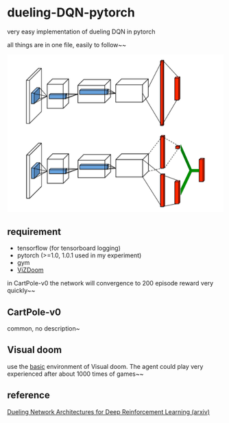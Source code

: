 # dueling-DQN-pytorch
very easy implementation of dueling DQN in pytorch

all things are in one file, easily to follow~~

![Architecture](./dueling-DQN.png)

## requirement 

- tensorflow (for tensorboard logging)
- pytorch (>=1.0, 1.0.1 used in my experiment)
- gym
- [ViZDoom](https://github.com/mwydmuch/ViZDoom)

in CartPole-v0 the network will convergence to 200 episode reward very quickly~~

## CartPole-v0

common, no description~

## Visual doom

use the [basic](https://github.com/mwydmuch/ViZDoom/blob/master/examples/python/basic.py) environment of Visual doom. The agent could play very experienced after about 1000 times of games~~

## reference

[Dueling Network Architectures for Deep Reinforcement Learning (arxiv)](https://arxiv.org/abs/1511.06581)


